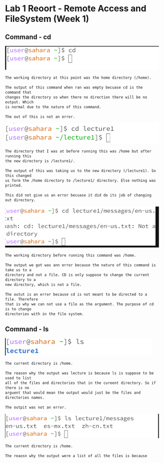 # Lab 1 Reoort -  Remote Access and FileSystem (Week 1)

##  Command - cd 

![Image](https://raw.githubusercontent.com/viviantran706/cse15l-lab-report/main/Screenshot%202023-10-04%20152300.png)
```
The working directory at this point was the home directory (/home).

The output of this command when ran was empty becuase cd is the command that
changes the directory so when there no direction there will be no output. Which
is normal due to the nature of this command.

The out of this is not an error.
```

![Image](https://raw.githubusercontent.com/viviantran706/cse15l-lab-report/main/Screenshot%202023-10-04%20152656.png)
```
The directory that I was at before running this was /home but after running this
the new directory is /lecture1/.

The output of this was taking us to the new directory (/lecture1). So this changed
us form the /home directory to /lecture1/ directory. Else nothing was printed.

This did not give us an error becuase it did do its job of changing out directory.
```

![Image](https://raw.githubusercontent.com/viviantran706/cse15l-lab-report/main/Screenshot%202023-10-04%20153729.png)
```
The working directory before running this command was /home.

The output we got was ann error because the nature of this command is take us to a
directory and not a file. CD is only suppose to change the current directory to a
new directory, which is not a file.

The outut is an error because cd is not meant to be directed to a file. Therefore
that is why we can not use a file as the argument. The purpose of cd is to change
directories with in the file system.
```



## Command - ls

![Image](https://raw.githubusercontent.com/viviantran706/cse15l-lab-report/main/Screenshot%202023-10-04%20153913.png)
```
The current directory is /home.

The reason why the output was lecture is because ls is suppose to be used to list
all of the files and directories that in the cureent directory. So if there is no
arguent that would mean the output would just be the files and directories names.

The outpit was not an error.
```

![Image](https://raw.githubusercontent.com/viviantran706/cse15l-lab-report/main/Screenshot%202023-10-04%20153923.png)
```
The current directory is /home.

The reaosn why the output were a list of all the files is because 




